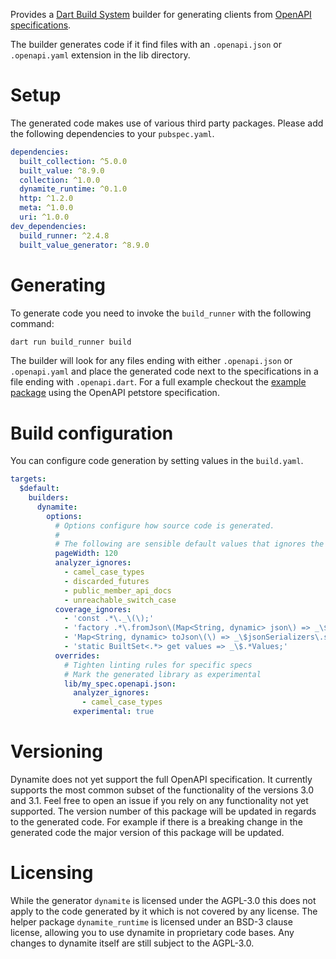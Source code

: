 Provides a [Dart Build System](https://github.com/dart-lang/build) builder for generating clients from [OpenAPI specifications](https://swagger.io/specification/).

The builder generates code if it find files with an `.openapi.json` or `.openapi.yaml` extension in the lib directory.

# Setup

The generated code makes use of various third party packages. Please add the following dependencies to your `pubspec.yaml`.
```yaml
dependencies:
  built_collection: ^5.0.0
  built_value: ^8.9.0
  collection: ^1.0.0
  dynamite_runtime: ^0.1.0
  http: ^1.2.0
  meta: ^1.0.0
  uri: ^1.0.0
dev_dependencies:
  build_runner: ^2.4.8
  built_value_generator: ^8.9.0
```

# Generating

To generate code you need to invoke the `build_runner` with the following command:
```sh
dart run build_runner build
``` 
The builder will look for any files ending with either `.openapi.json` or `.openapi.yaml` and place the generated code next to the specifications in a file ending with `.openapi.dart`.
For a full example checkout the [example package](https://github.com/nextcloud/neon/tree/main/packages/dynamite/dynamite/example) using the OpenAPI petstore specification.


# Build configuration

You can configure code generation by setting values in the `build.yaml`.

```yaml
targets:
  $default:
    builders:
      dynamite:
        options:
          # Options configure how source code is generated.
          #
          # The following are sensible default values that ignores the schemas for the coverage.
          pageWidth: 120
          analyzer_ignores:
            - camel_case_types
            - discarded_futures
            - public_member_api_docs
            - unreachable_switch_case
          coverage_ignores:
            - 'const .*\._\(\);'
            - 'factory .*\.fromJson\(Map<String, dynamic> json\) => _\$jsonSerializers\.deserializeWith\(serializer, json\)!;'
            - 'Map<String, dynamic> toJson\(\) => _\$jsonSerializers\.serializeWith\(serializer, this\)! as Map<String, dynamic>;'
            - 'static BuiltSet<.*> get values => _\$.*Values;'
          overrides:
            # Tighten linting rules for specific specs
            # Mark the generated library as experimental
            lib/my_spec.openapi.json:
              analyzer_ignores:
                - camel_case_types
              experimental: true

```

# Versioning

Dynamite does not yet support the full OpenAPI specification. It currently supports the most common subset of the functionality of the versions 3.0 and 3.1.
Feel free to open an issue if you rely on any functionality not yet supported.
The version number of this package will be updated in regards to the generated code. For example if there is a breaking change in the generated code the major version of this package will be updated.

# Licensing

While the generator `dynamite` is licensed under the AGPL-3.0 this does not apply to the code generated by it which is not covered by any license.
The helper package `dynamite_runtime` is licensed under an BSD-3 clause license, allowing you to use dynamite in proprietary code bases.
Any changes to dynamite itself are still subject to the AGPL-3.0.
